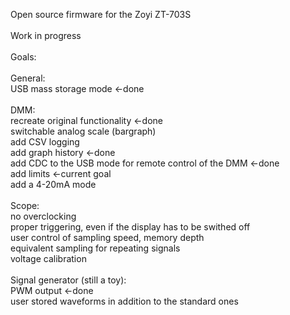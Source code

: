 Open source firmware for the Zoyi ZT-703S <br />
<br />
Work in progress <br />
 <br />
Goals: <br />
<br />
General: <br />
 USB mass storage mode <-done <br />
<br />
DMM: <br />
 recreate original functionality <-done <br />
 switchable analog scale (bargraph) <br />
 add CSV logging <br />
 add graph history <-done <br />
 add CDC to the USB mode for remote control of the DMM <-done <br />
 add limits <-current goal <br />
 add a 4-20mA mode <br />
 <br />
Scope: <br />
 no overclocking <br />
 proper triggering, even if the display has to be swithed off <br />
 user control of sampling speed, memory depth <br />
 equivalent sampling for repeating signals <br />
 voltage calibration <br />
 <br />
Signal generator (still a toy): <br />
 PWM output <-done <br />
 user stored waveforms in addition to the standard ones <br />

